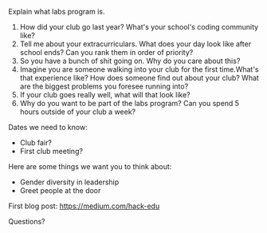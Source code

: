 Explain what labs program is.

1. How did your club go last year? What's your school's coding community like?
2. Tell me about your extracurriculars. What does your day look like after
   school ends? Can you rank them in order of priority?
3. So you have a bunch of shit going on. Why do you care about this?
4. Imagine you are someone walking into your club for the first time.What's
   that experience like? How does someone find out about your club? What are
   the biggest problems you foresee running into?
5. If your club goes really well, what will that look like?
6. Why do you want to be part of the labs program? Can you spend 5 hours
   outside of your club a week?

Dates we need to know:

-  Club fair?
-  First club meeting?

Here are some things we want you to think about:

-  Gender diversity in leadership
-  Greet people at the door

First blog post: https://medium.com/hack-edu

Questions?
